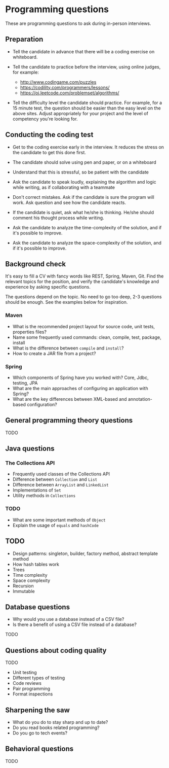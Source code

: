 Programming questions
=====================

These are programming questions to ask during in-person interviews.

Preparation
-----------

- Tell the candidate in advance that there will be a coding exercise
  on whiteboard.

- Tell the candidate to practice before the interview,
  using online judges, for example:

  + http://www.codingame.com/puzzles
  + https://codility.com/programmers/lessons/
  + https://oj.leetcode.com/problemset/algorithms/

- Tell the difficulty level the candidate should practice.
  For example, for a 15 minute test,
  the question should be easier than the easy level on the above sites.
  Adjust appropriately for your project and the level of competency you're looking for.

Conducting the coding test
--------------------------

- Get to the coding exercise early in the interview.
  It reduces the stress on the candidate to get this done first.

- The candidate should solve using pen and paper, or on a whiteboard

- Understand that this is stressful, so be patient with the candidate

- Ask the candidate to speak loudly, explaining the algorithm
  and logic while writing, as if collaborating with a teammate

- Don't correct mistakes. Ask if the candidate is sure the
  program will work. Ask question and see how the candidate reacts.

- If the candidate is quiet, ask what he/she is thinking.
  He/she should comment his thought process while writing.

- Ask the candidate to analyze the time-complexity of the solution,
  and if it's possible to improve.

- Ask the candidate to analyze the space-complexity of the solution,
  and if it's possible to improve.

Background check
----------------

It's easy to fill a CV with fancy words like REST, Spring, Maven, Git.
Find the relevant topics for the position, and verify the candidate's
knowledge and experience by asking specific questions.

The questions depend on the topic. No need to go too deep, 2-3 questions
should be enough. See the examples below for inspiration.

### Maven

- What is the recommended project layout for source code, unit tests, properties files?
- Name some frequently used commands: clean, compile, test, package, install
- What is the difference between `compile` and `install`?
- How to create a JAR file from a project?

### Spring

- Which components of Spring have you worked with? Core, Jdbc, testing, JPA
- What are the main approaches of configuring an application with Spring?
- What are the key differences between XML-based and annotation-based configuration?

General programming theory questions
------------------------------------

TODO

Java questions
--------------

### The Collections API

- Frequently used classes of the Collections API
- Difference between `Collection` and `List`
- Difference between `ArrayList` and `LinkedList`
- Implementations of `Set`
- Utility methods in `Collections`

### TODO

- What are some important methods of `Object`
- Explain the usage of `equals` and `hashCode`

TODO
----

- Design patterns: singleton, builder, factory method, abstract template method
- How hash tables work
- Trees
- Time complexity
- Space complexity
- Recursion
- Immutable

Database questions
------------------

- Why would you use a database instead of a CSV file?
- Is there a benefit of using a CSV file instead of a database?

TODO

Questions about coding quality
------------------------------

TODO

- Unit testing
- Different types of testing
- Code reviews
- Pair programming
- Format inspections

Sharpening the saw
------------------

- What do you do to stay sharp and up to date?
- Do you read books related programming?
- Do you go to tech events?

Behavioral questions
--------------------

TODO
